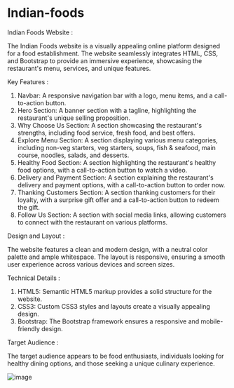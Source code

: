 # Indian-foods
Indian Foods Website :

The Indian Foods website is a visually appealing online platform designed for a food establishment. The website seamlessly integrates HTML, CSS, and Bootstrap to provide an immersive experience, showcasing the restaurant's menu, services, and unique features.

Key Features :

1. Navbar: A responsive navigation bar with a logo, menu items, and a call-to-action button.
2. Hero Section: A banner section with a tagline, highlighting the restaurant's unique selling proposition.
3. Why Choose Us Section: A section showcasing the restaurant's strengths, including food service, fresh food, and best offers.
4. Explore Menu Section: A section displaying various menu categories, including non-veg starters, veg starters, soups, fish & seafood, main course, noodles, salads, and desserts.
5. Healthy Food Section: A section highlighting the restaurant's healthy food options, with a call-to-action button to watch a video.
6. Delivery and Payment Section: A section explaining the restaurant's delivery and payment options, with a call-to-action button to order now.
7. Thanking Customers Section: A section thanking customers for their loyalty, with a surprise gift offer and a call-to-action button to redeem the gift.
8. Follow Us Section: A section with social media links, allowing customers to connect with the restaurant on various platforms.

Design and Layout :

The website features a clean and modern design, with a neutral color palette and ample whitespace. The layout is responsive, ensuring a smooth user experience across various devices and screen sizes.

Technical Details :

1. HTML5: Semantic HTML5 markup provides a solid structure for the website.
2. CSS3: Custom CSS3 styles and layouts create a visually appealing design.
3. Bootstrap: The Bootstrap framework ensures a responsive and mobile-friendly design.

Target Audience :

The target audience appears to be food enthusiasts, individuals looking for healthy dining options, and those seeking a unique culinary experience.

![image](https://github.com/user-attachments/assets/968fa234-b060-41a3-afa4-47747abbf6b7)
